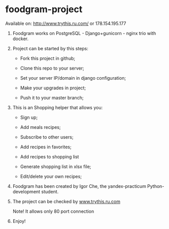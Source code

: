 # foodgram-project

Available on: http://www.trythis.ru.com/ or 178.154.195.177

1) Foodgram works on PostgreSQL - Django+gunicorn - nginx trio with docker.

2) Project can be started by this steps:

    - Fork this project in github;

    - Clone this repo to your server;
    
    - Set your server IP/domain in django configuration;
    
    - Make your upgrades in project;
    
    - Push it to your master branch;

3) This is an Shopping helper that allows you:

    - Sign up;
    
    - Add meals recipes;
    
    - Subscribe to other users;
    
    - Add recipes in favorites;
    
    - Add recipes to shopping list
    
    - Generate shopping list in xlsx file;
    
    - Edit/delete your own recipes;

4) Foodgram has been created by Igor Che, the yandex-practicum Python-development student.

5) The project can be checked by www.trythis.ru.com 

    Note! It allows only 80 port connection

6) Enjoy! 
